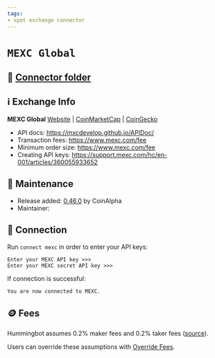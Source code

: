 ```yaml
---
tags:
- spot exchange connector
---
```


# `MEXC Global`

## 📁 [Connector folder](https://github.com/hummingbot/hummingbot/tree/master/hummingbot/connector/exchange/mexc)

## ℹ️ Exchange Info

**MEXC Global**
[Website](https://www.mexc.com/) | [CoinMarketCap](https://coinmarketcap.com/exchanges/mxc/) | [CoinGecko](https://www.coingecko.com/en/exchanges/mexcglobal)

* API docs: https://mxcdevelop.github.io/APIDoc/
* Transaction fees: https://www.mexc.com/fee
* Minimum order size: https://www.mexc.com/fee
* Creating API keys: https://support.mexc.com/hc/en-001/articles/360055933652

## 👷 Maintenance

* Release added: [0.46.0](/release-notes/0.46.0/) by CoinAlpha
* Maintainer: 

## 🔑 Connection

Run `connect mexc` in order to enter your API keys:

```
Enter your MEXC API key >>>
Enter your MEXC secret API key >>>
```

If connection is successful:
```
You are now connected to MEXC.
```

## 🪙 Fees

Hummingbot assumes 0.2% maker fees and 0.2% taker fees ([source](https://github.com/hummingbot/hummingbot/blob/master/hummingbot/connector/exchange/mexc/mexc_utils.py#L15)).

Users can override these assumptions with [Override Fees](/global-configs/override-fees/).
